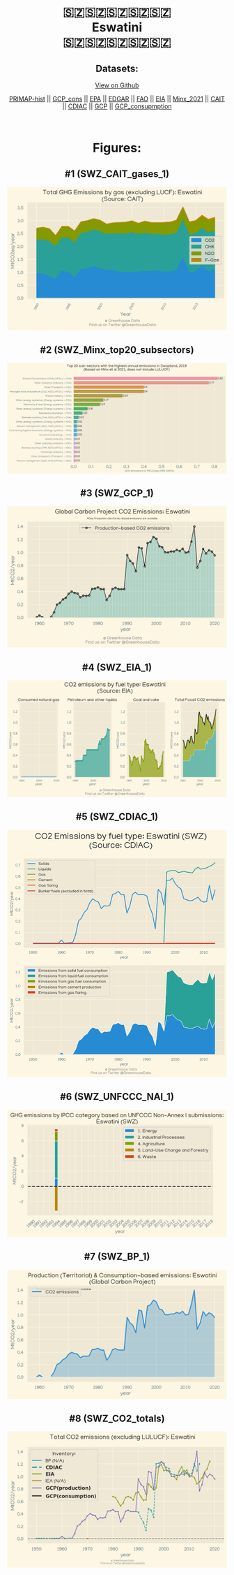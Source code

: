 
<center>
<h1 align="center">
🇸🇿🇸🇿🇸🇿🇸🇿🇸🇿
<br>
Eswatini
<br>
🇸🇿🇸🇿🇸🇿🇸🇿🇸🇿
</h1>
<h2>Datasets:</h2>
<p><a href="https://github.com/dquintani/Greenhouse-Data/tree/master/country_data/SWZ_Eswatini/data">View on Github</a>
<br></p><p><a href="data/SWZ_PRIMAP-hist.csv">PRIMAP-hist</a> || <a href="data/SWZ_GCP_cons.csv">GCP_cons</a> || <a href="data/SWZ_EPA.csv">EPA</a> || <a href="data/SWZ_EDGAR.csv">EDGAR</a> || <a href="data/SWZ_FAO.csv">FAO</a> || <a href="data/SWZ_EIA.csv">EIA</a> || <a href="data/SWZ_Minx_2021.csv">Minx_2021</a> || <a href="data/SWZ_CAIT.csv">CAIT</a> || <a href="data/SWZ_CDIAC.csv">CDIAC</a> || <a href="data/SWZ_GCP.csv">GCP</a> || <a href="data/SWZ_GCP_consupmption.csv">GCP_consupmption</a></p><p><br></p>
<h1>Figures:</h1><h2>#1 (SWZ_CAIT_gases_1)</h2>
<p><img alt="" src="figures/SWZ_CAIT_gases_1.png" /></p><h2>#2 (SWZ_Minx_top20_subsectors)</h2>
<p><img alt="" src="figures/SWZ_Minx_top20_subsectors.png" /></p><h2>#3 (SWZ_GCP_1)</h2>
<p><img alt="" src="figures/SWZ_GCP_1.png" /></p><h2>#4 (SWZ_EIA_1)</h2>
<p><img alt="" src="figures/SWZ_EIA_1.png" /></p><h2>#5 (SWZ_CDIAC_1)</h2>
<p><img alt="" src="figures/SWZ_CDIAC_1.png" /></p><h2>#6 (SWZ_UNFCCC_NAI_1)</h2>
<p><img alt="" src="figures/SWZ_UNFCCC_NAI_1.png" /></p><h2>#7 (SWZ_BP_1)</h2>
<p><img alt="" src="figures/SWZ_BP_1.png" /></p><h2>#8 (SWZ_CO2_totals)</h2>
<p><img alt="" src="figures/SWZ_CO2_totals.png" /></p>